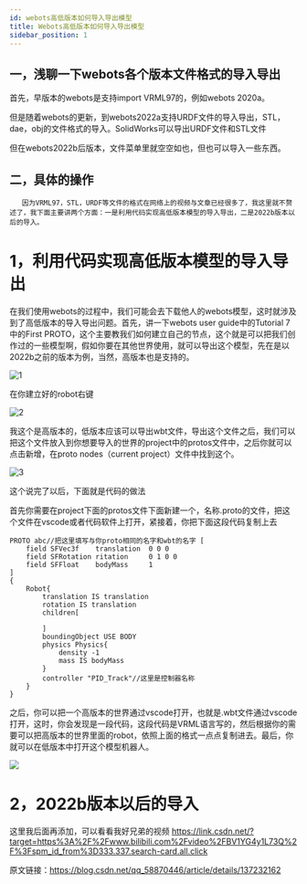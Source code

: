```yaml
---
id: webots高低版本如何导入导出模型
title: Webots高低版本如何导入导出模型
sidebar_position: 1
---
```


## 一，浅聊一下webots各个版本文件格式的导入导出
首先，早版本的webots是支持import VRML97的，例如webots 2020a。

但是随着webots的更新，到webots2022a支持URDF文件的导入导出，STL，dae，obj的文件格式的导入。SolidWorks可以导出URDF文件和STL文件

但在webots2022b后版本，文件菜单里就空空如也，但也可以导入一些东西。

## 二，具体的操作
       因为VRML97，STL，URDF等文件的格式在网络上的视频与文章已经很多了，我这里就不赘述了，我下面主要讲两个方面：一是利用代码实现高低版本模型的导入导出，二是2022b版本以后的导入。

# 1，利用代码实现高低版本模型的导入导出
在我们使用webots的过程中，我们可能会去下载他人的webots模型，这时就涉及到了高低版本的导入导出问题。首先，讲一下webots user guide中的Tutorial 7中的First PROTO，这个主要教我们如何建立自己的节点，这个就是可以把我们创作过的一些模型啊，假如你要在其他世界使用，就可以导出这个模型，先在是以2022b之前的版本为例，当然，高版本也是支持的。

![1](E:\my-website\docs\webots\img\1.png)

在你建立好的robot右键

![2](E:\my-website\docs\webots\img\2.png)

我这个是高版本的，低版本应该可以导出wbt文件，导出这个文件之后，我们可以把这个文件放入到你想要导入的世界的project中的protos文件中，之后你就可以点击新增，在proto nodes（current project）文件中找到这个。

![3](E:\my-website\docs\webots\img\3.png)

这个说完了以后，下面就是代码的做法

首先你需要在project下面的protos文件下面新建一个，名称.proto的文件，把这个文件在vscode或者代码软件上打开，紧接着，你把下面这段代码复制上去

```
PROTO abc//把这里填写与你proto相同的名字和wbt的名字 [
    field SFVec3f    translation  0 0 0
    field SFRotation ritation     0 1 0 0
    field SFFloat    bodyMass     1
]
{
    Robot{
        translation IS translation
        rotation IS translation
        children[
            
        ]
        boundingObject USE BODY
        physics Physics{
            density -1
            mass IS bodyMass
        }
        controller "PID_Track"//这里是控制器名称
    }
}
```

之后，你可以把一个高版本的世界通过vscode打开，也就是.wbt文件通过vscode打开，这时，你会发现是一段代码，这段代码是VRML语言写的，然后根据你的需要可以把高版本的世界里面的robot，依照上面的格式一点点复制进去。最后，你就可以在低版本中打开这个模型机器人。

![](https://img-blog.csdnimg.cn/direct/fc18576471e44de38ac74ba0efba80b4.png)

# 2，2022b版本以后的导入
这里我后面再添加，可以看看我好兄弟的视频
https://link.csdn.net/?target=https%3A%2F%2Fwww.bilibili.com%2Fvideo%2FBV1YG4y1L73Q%2F%3Fspm_id_from%3D333.337.search-card.all.click

原文链接：https://blog.csdn.net/qq_58870446/article/details/137232162

